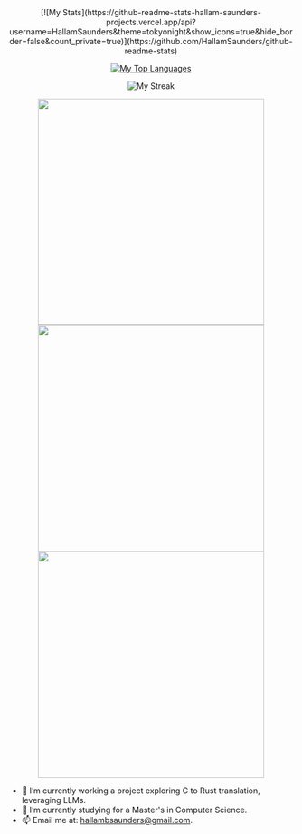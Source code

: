 <div align="center">
[![My Stats](https://github-readme-stats-hallam-saunders-projects.vercel.app/api?username=HallamSaunders&theme=tokyonight&show_icons=true&hide_border=false&count_private=true)](https://github.com/HallamSaunders/github-readme-stats)

[![My Top Languages](https://github-readme-stats-hallam-saunders-projects.vercel.app/api/top-langs/?username=HallamSaunders&theme=tokyonight&show_icons=true&hide_border=false&layout=donut&hide=shaderlab,hlsl&langs_count=7&exclude_repo=github-readme-stats,obsidian-vaults)](https://github.com/HallamSaunders/github-readme-stats)


![My Streak](https://github-readme-streak-stats.herokuapp.com/?user=HallamSaunders&theme=tokyonight&hide_border=false&width=500)
</div>

<div align="center">

<img src="https://github-readme-stats-hallam-saunders-projects.vercel.app/api?username=HallamSaunders&theme=tokyonight&show_icons=true&hide_border=false&count_private=true" width="400"/>

<br/>

<img src="https://github-readme-stats-hallam-saunders-projects.vercel.app/api/top-langs/?username=HallamSaunders&theme=tokyonight&show_icons=true&hide_border=false&layout=donut&hide=shaderlab,hlsl&langs_count=7&exclude_repo=github-readme-stats,obsidian-vaults" width="400"/>

<br/>

<img src="https://github-readme-streak-stats.herokuapp.com/?user=HallamSaunders&theme=tokyonight&hide_border=false" width="400"/>

</div>


- 🔭 I’m currently working a project exploring C to Rust translation, leveraging LLMs.
- 🌱 I’m currently studying for a Master's in Computer Science.
- 📫 Email me at: hallambsaunders@gmail.com.
